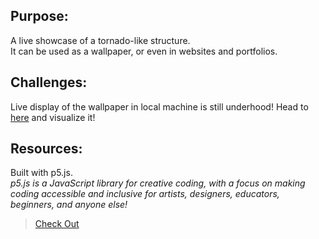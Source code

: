 ## Purpose:
A live showcase of a tornado-like structure.
<br/>
It can be used as a wallpaper, or even in websites and portfolios.

## Challenges:
Live display of the wallpaper in local machine is still underhood! 
Head to [here](https://editor.p5js.org/anamika__/sketches/xSche654w) and visualize it!

## Resources:
Built with p5.js.
<br/>
*p5.js is a JavaScript library for creative coding, with a focus on making coding accessible and inclusive for artists, designers, educators, beginners, and anyone else!*

>[Check Out](https://p5js.org/)
